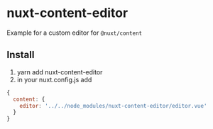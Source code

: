 # nuxt-content-editor

Example for a custom editor for `@nuxt/content`

## Install

1. yarn add nuxt-content-editor
2. in your nuxt.config.js add

```js
{
  content: {
    editor: '../../node_modules/nuxt-content-editor/editor.vue'
  }
}
```
